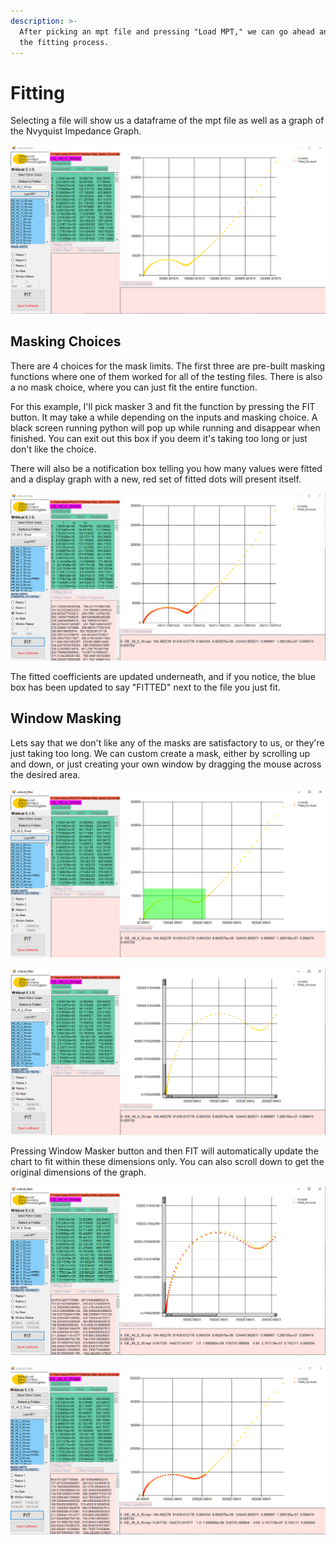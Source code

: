 ```yaml
---
description: >-
  After picking an mpt file and pressing "Load MPT," we can go ahead and start
  the fitting process.
---
```


# Fitting

Selecting a file will show us a dataframe of the mpt file as well as a graph of the Nvyquist Impedance Graph.

![I selected DE\_49\_8\_30.mpt](.gitbook/assets/image%20%2811%29.png)

## Masking Choices

There are 4 choices for the mask limits. The first three are pre-built masking functions where one of them worked for all of the testing files. There is also a no mask choice, where you can just fit the entire function.

For this example, I'll pick masker 3 and fit the function by pressing the FIT button. It may take a while depending on the inputs and masking choice. A black screen running python will pop up while running and disappear when finished. You can exit out this box if you deem it's taking too long or just don't like the choice.

There will also be a notification box telling you how many values were fitted and a display graph with a new, red set of fitted dots will present itself.

![We can see the graph is updated, with a fitted set of data below the data frame](.gitbook/assets/image%20%286%29.png)

The fitted coefficients are updated underneath, and if you notice, the blue box has been updated to say "FITTED" next to the file you just fit.

## Window Masking

Lets say that we don't like any of the masks are satisfactory to us, or they're just taking too long. We can custom create a mask, either by scrolling up and down, or just creating your own window by dragging the mouse across the desired area.

![Create a window, and it&apos;ll update the screen](.gitbook/assets/image%20%284%29.png)

![Updated window, and now we can press Window Masker, and then FIT](.gitbook/assets/image%20%283%29.png)

Pressing Window Masker button and then FIT will automatically update the chart to fit within these dimensions only. You can also scroll down to get the original dimensions of the graph.

![](.gitbook/assets/image%20%281%29.png)

![As we can see, the graph only fit the selected area.](.gitbook/assets/image%20%2814%29.png)

